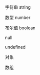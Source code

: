 <!--
 * @Date: 2021-12-15 15:04:04
 * @LastEditors: youyi
 * @LastEditTime: 2021-12-15 15:06:23
-->
字符串 string

数型 number

布尔值 boolean

null

undefined

对象

数组

